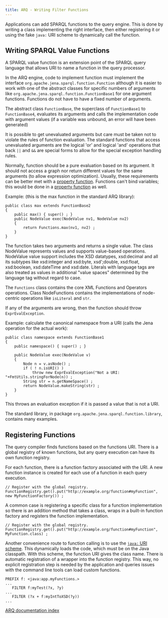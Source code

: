 ```yaml
---
title: ARQ - Writing Filter Functions
---
```


Applications can add SPARQL functions to the query engine. This is
done by writing a class implementing the right interface, then
either registering it or using the fake `java:` URI scheme to
dynamically call the function.

## Writing SPARQL Value Functions

A SPARQL value function is an extension point of the SPARQL query
language that allows URI to name a function in the query
processor.

In the ARQ engine, code to implement function must implement the
interface `org.apache.jena.sparql.function.Function` although it is
easier to work with one of the abstract classes for specific
numbers of arguments like
`org.apache.jena.sparql.function.FunctionBase1` for one argument
functions. Functions do not have to have a fixed number of
arguments.

The abstract class `FunctionBase`, the superclass of
`FunctionBase1` to `FunctionBase4`, evaluates its arguments and
calls the implementation code with argument values (if a variable
was unbound, an error will have been generated)

It is possible to get unevaluated arguments but care must be taken
not to violate the rules of function evaluation. The standard
functions that access unevaluated arguments are the logical 'or'
and logical 'and' operations that back `||` and `&&` are special
forms to allow for the special exception handling rules.

Normally, function should be a pure evaluation based on its
argument. It should not access a graph nor return different values
for the same arguments (to allow expression optimization). Usually,
these requirements can be better met with a
[property function](library-propfunc.html). Functions can't bind
variables; this would be done in a
[property function](library-propfunc.html) as well.

Example: (this is the max function in the standard ARQ library):

    public class max extends FunctionBase2
    {
        public max() { super() ; }
        public NodeValue exec(NodeValue nv1, NodeValue nv2)
        {
            return Functions.max(nv1, nv2) ;
        }
    }

The function takes two arguments and returns a single value. The
class NodeValue represents values and supports value-based
operations. NodeValue value support includes the XSD datatypes,
xsd:decimal and all its subtypes like xsd:integer and xsd:byte,
xsd';double, xsd:float, xsd:boolean, xsd:dateTime and xsd:date.
Literals with language tags are also treated as values in
additional "value spaces" determined by the language tag without
regard to case.

The `Functions` class contains the core XML Functions and Operators
operations. Class NodeFunctions contains the implementations of
node-centric operations like `isLiteral` and `str`.

If any of the arguments are wrong, then the function should throw
`ExprEvalException`.

Example: calculate the canonical namespace from a URI (calls the
Jena operation for the actual work):

    public class namespace extends FunctionBase1
    {
        public namespace() { super() ; }

        public NodeValue exec(NodeValue v)
        {
            Node n = v.asNode() ;
            if ( ! n.isURI() )
                throw new ExprEvalException("Not a URI: "+FmtUtils.stringForNode(n)) ;
            String str = n.getNameSpace() ;
            return NodeValue.makeString(str) ;
        }
    }

This throws an evaluation exception if it is passed a value that is
not a URI.

The standard library, in package
`org.apache.jena.sparql.function.library`, contains many examples.

## Registering Functions

The query compiler finds functions based on the functions URI.
There is a global registry of known functions, but any query
execution can have its own function registry.

For each function, there is a function factory associated with the
URI. A new function instance is created for each use of a function
in each query execution.

    // Register with the global registry.
    FunctionRegistry.get().put("http://example.org/function#myFunction", new MyFunctionFactory()) ;

A common case is registering a specific class for a function
implementation so there is an addition method that takes a class,
wraps in a built-in function factory and registers the function
implementation.

    // Register with the global registry.
    FunctionRegistry.get().put("http://example.org/function#myFunction", MyFunction.class) ;

Another convenience route to function calling is to use the
[`java:` URI scheme](java-uri.html). This dynamically loads the code,
which must be on the Java classpath. With this scheme, the function
URI gives the class name. There is automatic registration of a
wrapper into the function registry. This way, no explicit
registration step is needed by the application and queries issues
with the command line tools can load custom functions.

    PREFIX f: <java:app.myFunctions.>
    ...
       FILTER f:myTest(?x, ?y)
    ...
       FILTER (?x + f:myIntToXSD(?y))
    ...




[ARQ documentation index](index.html)
